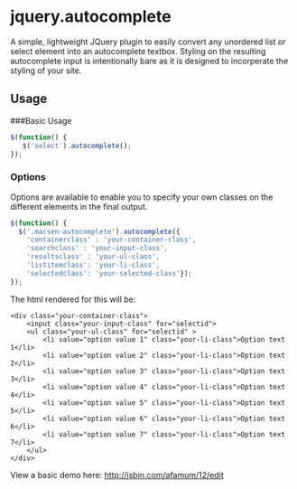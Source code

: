 jquery.autocomplete
===================

A simple, lightweight JQuery plugin to easily convert any unordered list or select element into an autocomplete textbox. Styling on the resulting autocomplete input is intentionally bare as it is designed to incorperate the styling of your site.

Usage
----------
###Basic Usage

```javascript
$(function() {
   $('select').autocomplete();
});
```

### Options

Options are available to enable you to specify your own classes on the different elements in the final output.

```javascript
$(function() {
  $('.macsen-autocomplete').autocomplete({
    'containerclass' : 'your-container-class',
    'searchclass' : 'your-input-class',
    'resultsclass' : 'your-ul-class',
    'listitemclass': 'your-li-class',
    'selectedclass': 'your-selected-class'});
});
```
The html rendered for this will be:

    <div class="your-container-class">
        <input class="your-input-class" for="selectid">
        <ul class="your-ul-class" for="selectid" >
            <li value="option value 1" class="your-li-class">Option text 1</li>
            <li value="option value 2" class="your-li-class">Option text 2</li>
            <li value="option value 3" class="your-li-class">Option text 3</li>
            <li value="option value 4" class="your-li-class">Option text 4</li>
            <li value="option value 5" class="your-li-class">Option text 5</li>
            <li value="option value 6" class="your-li-class">Option text 6</li>
            <li value="option value 7" class="your-li-class">Option text 7</li>
        </ul>
    </div>    

View a basic demo here:
http://jsbin.com/afamum/12/edit